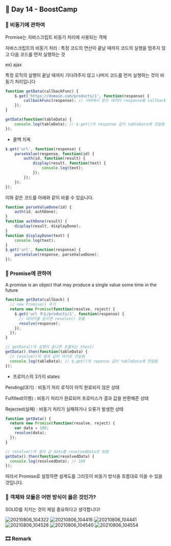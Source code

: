 ## 📕 Day 14 - BoostCamp

### 📘 비동기에 관하여

Promise는 자바스크립트 비동기 처리에 사용되는 객체

자바스크립트의 비동기 처리 : 특정 코드의 연산이 끝날 때까지 코드의 실행을 멈추지 않고 다음 코드를 먼저 실행하는 것

ex) ajax

특정 로직의 실행이 끝날 때까지 기다려주지 않고 나머지 코드를 먼저 실행하는 것이 비동기 처리입니다

```javascript
function getData(callbackFunc) {
	$.get('https://domain.com/products/1', function(response) {
		callbackFunc(response); // 서버에서 받은 데이터 response를 callbackFunc() 함수에 넘겨줌
	});
}

getData(function(tableData) {
	console.log(tableData); // $.get()의 response 값이 tableData에 전달됨
});
```

* 콜백 지옥

```javascript
$.get('url', function(response) {
	parseValue(response, function(id) {
		auth(id, function(result) {
			display(result, function(text) {
				console.log(text);
			});
		});
	});
});
```

이와 같은 코드를 아래와 같이 바꿀 수 있습니다.

```javascript
function parseValueDone(id) {
	auth(id, authDone);
}
function authDone(result) {
	display(result, displayDone);
}
function displayDone(text) {
	console.log(text);
}
$.get('url', function(response) {
	parseValue(response, parseValueDone);
});
```

### 📘 Promise에 관하여

A promise is an object that may produce a single value some time in the future

```javascript
function getData(callback) {
  // new Promise() 추가
  return new Promise(function(resolve, reject) {
    $.get('url 주소/products/1', function(response) {
      // 데이터를 받으면 resolve() 호출
      resolve(response);
    });
  });
}

// getData()의 실행이 끝나면 호출되는 then()
getData().then(function(tableData) {
  // resolve()의 결과 값이 여기로 전달됨
  console.log(tableData); // $.get()의 reponse 값이 tableData에 전달됨
});
```

* 프로미스의 3가지 states

Pending(대기) : 비동기 처리 로직이 아직 완료되지 않은 상태

Fulfilled(이행) : 비동기 처리가 완료되어 프로미스가 결과 값을 반환해준 상태

Rejected(실패) : 비동기 처리가 실패하거나 오류가 발생한 상태

```javascript
function getData() {
  return new Promise(function(resolve, reject) {
    var data = 100;
    resolve(data);
  });
}

// resolve()의 결과 값 data를 resolvedData로 받음
getData().then(function(resolvedData) {
  console.log(resolvedData); // 100
});
```

따라서 Promise로 설정하면 설계도를 그리듯이 비동기 방식을 흐름대로 이을 수 있을 것입니다.

### 📘 객체와 모듈은 어떤 방식이 옳은 것인가?

SOLID를 지키는 것이 제일 중요하다고 생각합니다!

![20210806_104322](https://user-images.githubusercontent.com/42922298/128443404-79b97428-afde-4f73-9641-3508a7048fe8.png)
![20210806_104416](https://user-images.githubusercontent.com/42922298/128443407-63e48107-8c3f-488f-ad47-3f95268ec7b2.png)
![20210806_104441](https://user-images.githubusercontent.com/42922298/128443408-813a95fa-76e8-49c0-8e99-6ee2d7adb92a.png)
![20210806_104528](https://user-images.githubusercontent.com/42922298/128443410-f3eb8cb9-82d4-44e8-b2f9-119c90279cd9.png)
![20210806_104540](https://user-images.githubusercontent.com/42922298/128443412-1e5604b2-4747-4266-a0d1-ee45d316ffb2.png)
![20210806_104554](https://user-images.githubusercontent.com/42922298/128443413-f7ae992b-f609-44eb-b04a-8e3310e382fa.png)

### 🎞 Remark
